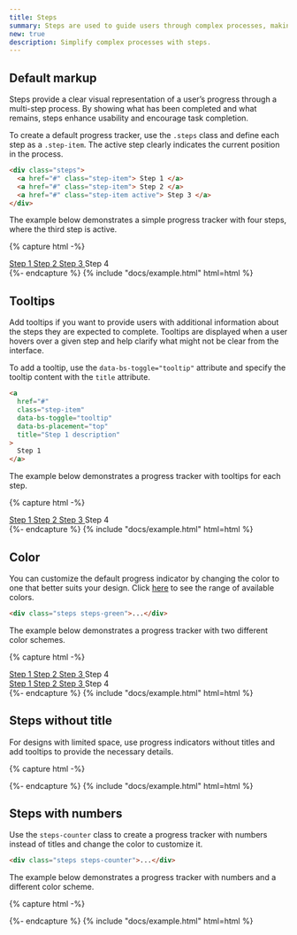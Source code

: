 ```yaml
---
title: Steps
summary: Steps are used to guide users through complex processes, making them easier and more intuitive. Breaking a multi-step process into smaller parts and tracking progress along the way helps users complete it successfully.
new: true
description: Simplify complex processes with steps.
---
```


## Default markup

Steps provide a clear visual representation of a user’s progress through a multi-step process. By showing what has been completed and what remains, steps enhance usability and encourage task completion.

To create a default progress tracker, use the `.steps` class and define each step as a `.step-item`. The active step clearly indicates the current position in the process. 

```html
<div class="steps">
  <a href="#" class="step-item"> Step 1 </a>
  <a href="#" class="step-item"> Step 2 </a>
  <a href="#" class="step-item active"> Step 3 </a>
</div>
```

The example below demonstrates a simple progress tracker with four steps, where the third step is active.

{% capture html -%}
<div class="steps">
  <a href="#" class="step-item"> Step 1 </a>
  <a href="#" class="step-item"> Step 2 </a>
  <a href="#" class="step-item active"> Step 3 </a>
  <span href="#" class="step-item"> Step 4 </span>
</div>
{%- endcapture %}
{% include "docs/example.html" html=html %}

## Tooltips

Add tooltips if you want to provide users with additional information about the steps they are expected to complete. Tooltips are displayed when a user hovers over a given step and help clarify what might not be clear from the interface.

To add a tooltip, use the `data-bs-toggle="tooltip"` attribute and specify the tooltip content with the `title` attribute.

```html
<a
  href="#"
  class="step-item"
  data-bs-toggle="tooltip"
  data-bs-placement="top"
  title="Step 1 description"
>
  Step 1
</a>
```

The example below demonstrates a progress tracker with tooltips for each step.

{% capture html -%}
<div class="steps">
  <a
    href="#"
    class="step-item"
    data-bs-toggle="tooltip"
    data-bs-placement="top"
    title="Step 1 description"
  >
    Step 1
  </a>
  <a
    href="#"
    class="step-item"
    data-bs-toggle="tooltip"
    data-bs-placement="top"
    title="Step 2 description"
  >
    Step 2
  </a>
  <a
    href="#"
    class="step-item active"
    data-bs-toggle="tooltip"
    data-bs-placement="top"
    title="Step 3 description"
  >
    Step 3
  </a>
  <span
    href="#"
    class="step-item"
    data-bs-toggle="tooltip"
    data-bs-placement="top"
    title="Step 4 description"
  >
    Step 4
  </span>
</div>
{%- endcapture %}
{% include "docs/example.html" html=html %}

## Color

You can customize the default progress indicator by changing the color to one that better suits your design. Click [here](/docs/ui/base/colors) to see the range of available colors.

```html
<div class="steps steps-green">...</div>
```

The example below demonstrates a progress tracker with two different color schemes.

{% capture html -%}
<div class="steps steps-green">
  <a href="#" class="step-item"> Step 1 </a>
  <a href="#" class="step-item"> Step 2 </a>
  <a href="#" class="step-item active"> Step 3 </a>
  <span href="#" class="step-item"> Step 4 </span>
</div>
<div class="steps steps-red">
  <a href="#" class="step-item"> Step 1 </a>
  <a href="#" class="step-item"> Step 2 </a>
  <a href="#" class="step-item active"> Step 3 </a>
  <span href="#" class="step-item"> Step 4 </span>
</div>
{%- endcapture %}
{% include "docs/example.html" html=html %}

## Steps without title

For designs with limited space, use progress indicators without titles and add tooltips to provide the necessary details.

{% capture html -%}
<div class="steps">
  <a
    href="#"
    class="step-item"
    data-bs-toggle="tooltip"
    data-bs-placement="top"
    title="Step 1 description"
  ></a>
  <a
    href="#"
    class="step-item"
    data-bs-toggle="tooltip"
    data-bs-placement="top"
    title="Step 2 description"
  ></a>
  <a
    href="#"
    class="step-item active"
    data-bs-toggle="tooltip"
    data-bs-placement="top"
    title="Step 3 description"
  ></a>
  <span
    href="#"
    class="step-item"
    data-bs-toggle="tooltip"
    data-bs-placement="top"
    title="Step 4 description"
  ></span>
</div>
{%- endcapture %}
{% include "docs/example.html" html=html %}

## Steps with numbers

Use the `steps-counter` class to create a progress tracker with numbers instead of titles and change the color to customize it. 

```html
<div class="steps steps-counter">...</div>
```

The example below demonstrates a progress tracker with numbers and a different color scheme.

{% capture html -%}
<div class="steps steps-counter">
  <a href="#" class="step-item"></a>
  <a href="#" class="step-item active"></a>
  <span href="#" class="step-item"></span>
  <span href="#" class="step-item"></span>
  <span href="#" class="step-item"></span>
</div>
{%- endcapture %}
{% include "docs/example.html" html=html %}
